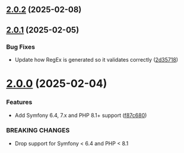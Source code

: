 ## [2.0.2](https://github.com/jblab/password-validator-bundle/compare/2.0.1...2.0.2) (2025-02-08)

## [2.0.1](https://github.com/jblab/password-validator-bundle/compare/2.0.0...2.0.1) (2025-02-05)


### Bug Fixes

* Update how RegEx is generated so it validates correctly ([2d35718](https://github.com/jblab/password-validator-bundle/commit/2d3571829382f01c8ab6659451dcc45b9176bb3e))

# [2.0.0](https://github.com/jblab/password-validator-bundle/compare/1.1.2...2.0.0) (2025-02-04)


### Features

* Add Symfony 6.4, 7.x and PHP 8.1+ support ([f87c680](https://github.com/jblab/password-validator-bundle/commit/f87c6801c0c61d8392e1980b40e72f46ab877efd))


### BREAKING CHANGES

* Drop support for Symfony < 6.4 and PHP < 8.1
